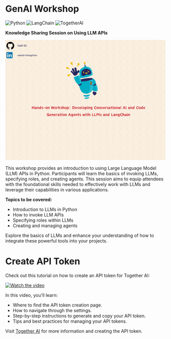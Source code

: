 # GenAI Workshop

![Python](https://img.shields.io/badge/DataMasterMind-Python-3776AB)
![LangChain](https://img.shields.io/badge/DataMasterMind-LangChain-00A86B)
![TogetherAI](https://img.shields.io/badge/DataMasterMind-TogetherAI-4B8BBE)

**Knowledge Sharing Session on Using LLM APIs**

<div style="text-align: center;">
<img src="./images/header.gif" alt="Description of the image" width="900"/>
</div>

This workshop provides an introduction to using Large Language Model (LLM) APIs in Python. Participants will learn the basics of invoking LLMs, specifying roles, and creating agents. This session aims to equip attendees with the foundational skills needed to effectively work with LLMs and leverage their capabilities in various applications.

**Topics to be covered:**

- Introduction to LLMs in Python
- How to invoke LLM APIs
- Specifying roles within LLMs
- Creating and managing agents

Explore the basics of LLMs and enhance your understanding of how to integrate these powerful tools into your projects.

# Create API Token

Check out this tutorial on how to create an API token for Together AI:

[![Watch the video](https://img.youtube.com/vi/3oC9VrEAjqs/0.jpg)](https://youtu.be/3oC9VrEAjqs?si=L0bdZMGDJ0JMvAZY)

In this video, you'll learn:

- Where to find the API token creation page.
- How to navigate through the settings.
- Step-by-step instructions to generate and copy your API token.
- Tips and best practices for managing your API tokens.

Visit [Together AI](https://www.together.ai) for more information and creating the API token.
